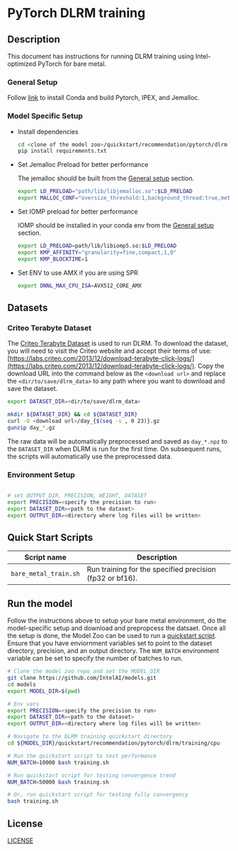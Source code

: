 <!--- 0. Title -->
# PyTorch DLRM training

<!-- 10. Description -->
## Description

This document has instructions for running DLRM training using
Intel-optimized PyTorch for bare metal.

### General Setup
Follow [link](/docs/general/pytorch/BareMetalSetup.md) to install Conda and build Pytorch, IPEX, and Jemalloc.

### Model Specific Setup

* Install dependencies
  ```bash
  cd <clone of the model zoo>/quickstart/recommendation/pytorch/dlrm
  pip install requirements.txt
  ```
* Set Jemalloc Preload for better performance

  The jemalloc should be built from the [General setup](#general-setup) section.
  ```bash
  export LD_PRELOAD="path/lib/libjemalloc.so":$LD_PRELOAD
  export MALLOC_CONF="oversize_threshold:1,background_thread:true,metadata_thp:auto,dirty_decay_ms:9000000000,muzzy_decay_ms:9000000000"
  ```

* Set IOMP preload for better performance

  IOMP should be installed in your conda env from the [General setup](#general-setup) section.
  ```bash
  export LD_PRELOAD=path/lib/libiomp5.so:$LD_PRELOAD
  export KMP_AFFINITY="granularity=fine,compact,1,0"
  export KMP_BLOCKTIME=1
  ```

* Set ENV to use AMX if you are using SPR
  ```bash
  export DNNL_MAX_CPU_ISA=AVX512_CORE_AMX
  ```

## Datasets

### Criteo Terabyte Dataset

The [Criteo Terabyte Dataset](https://labs.criteo.com/2013/12/download-terabyte-click-logs/) is
used to run DLRM. To download the dataset, you will need to visit the Criteo website and accept
their terms of use:
[https://labs.criteo.com/2013/12/download-terabyte-click-logs/](https://labs.criteo.com/2013/12/download-terabyte-click-logs/).
Copy the download URL into the command below as the `<download url>` and
replace the `<dir/to/save/dlrm_data>` to any path where you want to download
and save the dataset.
```bash
export DATASET_DIR=<dir/to/save/dlrm_data>

mkdir ${DATASET_DIR} && cd ${DATASET_DIR}
curl -O <download url>/day_{$(seq -s , 0 23)}.gz
gunzip day_*.gz
```
The raw data will be automatically preprocessed and saved as `day_*.npz` to
the `DATASET_DIR` when DLRM is run for the first time. On subsequent runs, the
scripts will automatically use the preprocessed data.

### Environment Setup
```bash

# set OUTPUT_DIR, PRECISION, WEIGHT, DATASET
export PRECISION=<specify the precision to run>
export DATASET_DIR=<path to the dataset>
export OUTPUT_DIR=<directory where log files will be written>

```
## Quick Start Scripts

| Script name | Description |
|-------------|-------------|
| `bare_metal_train.sh` | Run training for the specified precision (fp32 or bf16). |

## Run the model

Follow the instructions above to setup your bare metal environment, do the
model-specific setup and download and prepropcess the datsaet. Once all the
setup is done, the Model Zoo can be used to run a [quickstart script](#quick-start-scripts).
Ensure that you have enviornment variables set to point to the dataset directory,
precision, and an output directory. The `NUM_BATCH` environment variable
can be set to specify the number of batches to run.

```bash
# Clone the model zoo repo and set the MODEL_DIR
git clone https://github.com/IntelAI/models.git
cd models
export MODEL_DIR=$(pwd)

# Env vars
export PRECISION=<specify the precision to run>
export DATASET_DIR=<path to the dataset>
export OUTPUT_DIR=<directory where log files will be written>

# Navigate to the DLRM training quickstart directory
cd ${MODEL_DIR}/quickstart/recommendation/pytorch/dlrm/training/cpu

# Run the quickstart script to test performance
NUM_BATCH=10000 bash training.sh

# Run quickstart script for testing convergence trend
NUM_BATCH=50000 bash training.sh

# Or, run quickstart script for testing fully convergency
bash training.sh
```

<!--- 80. License -->
## License

[LICENSE](/LICENSE)
